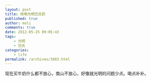 ```yaml
---
layout: post
title: 改喝光明巴氏奶
published: true
author: moli
comments: true
date: 2012-05-25 09:05:43
tags:
    - 光明
    - 巴氏
categories:
    - life
permalink: /archives/3083.html
---
```

[][1]现在买牛奶什么都不放心，南山不放心，好像就光明的问题少点。喝点补补。

 [1]: http://huoxr.com/wp-content/uploads/2012/05/20120525-214737.jpg